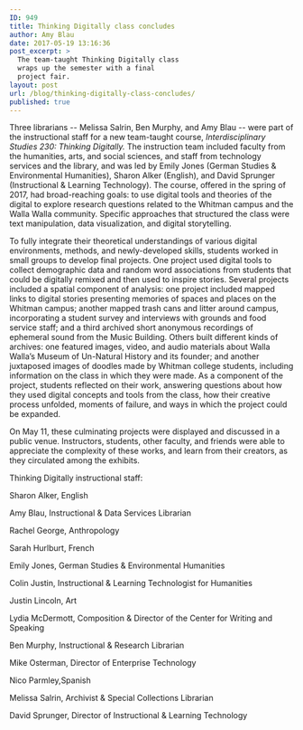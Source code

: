 ```yaml
---
ID: 949
title: Thinking Digitally class concludes
author: Amy Blau
date: 2017-05-19 13:16:36
post_excerpt: >
  The team-taught Thinking Digitally class
  wraps up the semester with a final
  project fair.
layout: post
url: /blog/thinking-digitally-class-concludes/
published: true
---
```

Three librarians -- Melissa Salrin, Ben Murphy, and Amy Blau -- were part of the instructional staff for a new team-taught course, <i>Interdisciplinary Studies 230: Thinking Digitally.</i> The instruction team included faculty from the humanities, arts, and social sciences, and staff from technology services and the library, and was led by Emily Jones (German Studies &amp; Environmental Humanities), Sharon Alker (English), and David Sprunger (Instructional &amp; Learning Technology). The course, offered in the spring of 2017, had broad-reaching goals: to use digital tools and theories of the digital to explore research questions related to the Whitman campus and the Walla Walla community. Specific approaches that structured the class were text manipulation, data visualization, and digital storytelling.

To fully integrate their theoretical understandings of various digital environments, methods, and newly-developed skills, students worked in small groups to develop final projects. One project used digital tools to collect demographic data and random word associations from students that could be digitally remixed and then used to inspire stories. Several projects included a spatial component of analysis: one project included mapped links to digital stories presenting memories of spaces and places on the Whitman campus; another mapped trash cans and litter around campus, incorporating a student survey and interviews with grounds and food service staff; and a third archived short anonymous recordings of ephemeral sound from the Music Building. Others built different kinds of archives: one featured images, video, and audio materials about Walla Walla’s Museum of Un-Natural History and its founder; and another juxtaposed images of doodles made by Whitman college students, including information on the class in which they were made. As a component of the project, students reflected on their work, answering questions about how they used digital concepts and tools from the class, how their creative process unfolded, moments of failure, and ways in which the project could be expanded.

On May 11, these culminating projects were displayed and discussed in a public venue. Instructors, students, other faculty, and friends were able to appreciate the complexity of these works, and learn from their creators, as they circulated among the exhibits.

Thinking Digitally instructional staff:

Sharon Alker, English

Amy Blau, Instructional &amp; Data Services Librarian

Rachel George, Anthropology

Sarah Hurlburt, French

Emily Jones, German Studies &amp; Environmental Humanities

Colin Justin, Instructional &amp; Learning Technologist for Humanities

Justin Lincoln, Art

Lydia McDermott, Composition &amp; Director of the Center for Writing and Speaking

Ben Murphy, Instructional &amp; Research Librarian

Mike Osterman, Director of Enterprise Technology

Nico Parmley,Spanish

Melissa Salrin, Archivist &amp; Special Collections Librarian

David Sprunger, Director of Instructional &amp; Learning Technology
